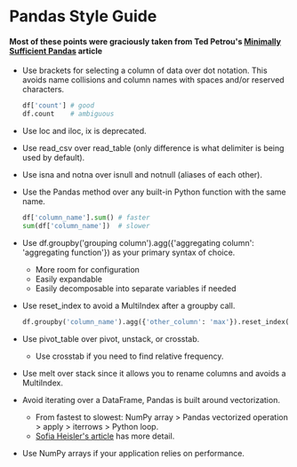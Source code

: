 # Pandas Style Guide

#### Most of these points were graciously taken from Ted Petrou's [Minimally Sufficient Pandas](https://medium.com/dunder-data/minimally-sufficient-pandas-a8e67f2a2428) article
 
* Use brackets for selecting a column of data over dot notation. This avoids name collisions and column names with spaces and/or reserved characters.

  ```python
  df['count'] # good
  df.count    # ambiguous
  ```

* Use loc and iloc, ix is deprecated.
* Use read_csv over read_table (only difference is what delimiter is being used by default).
* Use isna and notna over isnull and notnull (aliases of each other).
* Use the Pandas method over any built-in Python function with the same name.

  ```python
  df['column_name'].sum() # faster
  sum(df['column_name'])  # slower
  ```

* Use df.groupby('grouping column').agg({'aggregating column': 'aggregating function'}) as your primary syntax of choice.
  * More room for configuration
  * Easily expandable
  * Easily decomposable into separate variables if needed
* Use reset_index to avoid a MultiIndex after a groupby call.

  ```python
  df.groupby('column_name').agg({'other_column': 'max'}).reset_index()
  ```

* Use pivot_table over pivot, unstack, or crosstab.
  * Use crosstab if you need to find relative frequency.
* Use melt over stack since it allows you to rename columns and avoids a MultiIndex.
* Avoid iterating over a DataFrame, Pandas is built around vectorization.
  * From fastest to slowest: NumPy array > Pandas vectorized operation > apply > iterrows > Python loop.
  * [Sofia Heisler's article](https://engineering.upside.com/a-beginners-guide-to-optimizing-pandas-code-for-speed-c09ef2c6a4d6) has more detail.
* Use NumPy arrays if your application relies on performance.